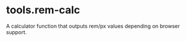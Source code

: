 tools.rem-calc
==============

A calculator function that outputs rem/px values depending on browser support.
